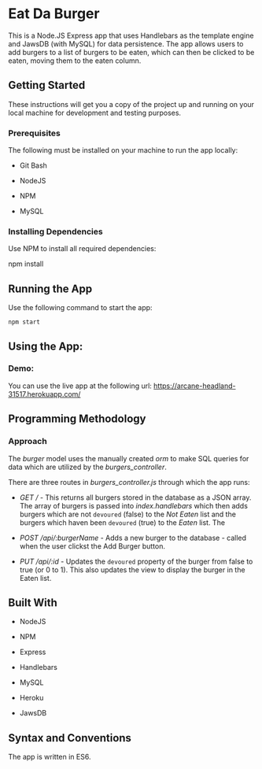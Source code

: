 # Eat Da Burger

This is a Node.JS Express app that uses Handlebars as the template engine and JawsDB (with MySQL) for data persistence. The app allows users to add burgers to a list of burgers to be eaten, which can then be clicked to be eaten, moving them to the eaten column.

  

## Getting Started

  

These instructions will get you a copy of the project up and running on your local machine for development and testing purposes.

  

### Prerequisites

The following must be installed on your machine to run the app locally:

- Git Bash

- NodeJS

- NPM

- MySQL

  
### Installing Dependencies

Use NPM to install all required dependencies:

  

npm install

  

## Running the App

  

Use the following command to start the app:

  

`npm start`

  

## Using the App:

### Demo:

You can use the live app at the following url: https://arcane-headland-31517.herokuapp.com/


## Programming Methodology

  

### Approach

The *burger* model uses the manually created *orm* to make SQL queries for data which are utilized by the *burgers_controller*.

There are three routes in *burgers_controller.js* through which the app runs: 

- *GET /* - This returns all burgers stored in the database as a JSON array. The array of burgers is passed into *index.handlebars* which then adds burgers which are not `devoured` (false) to the *Not Eaten* list and the burgers which haven been `devoured` (true) to the *Eaten* list. The 

- *POST /api/:burgerName* - Adds a new burger to the database - called when the user clickst the Add Burger button.

- *PUT /api/:id* - Updates the `devoured` property of the burger from false to true (or 0 to 1). This also updates the view to display the burger in the Eaten list.

## Built With

  
- NodeJS

- NPM

- Express

- Handlebars

- MySQL

- Heroku

- JawsDB


## Syntax and Conventions

The app is written in ES6. 
